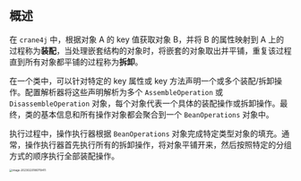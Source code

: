 ## 概述

在 `crane4j` 中，根据对象 A 的 key 值获取对象 B，并将 B 的属性映射到 A 上的过程称为**装配**，当处理嵌套结构的对象时，将嵌套的对象取出并平铺，重复该过程直到所有对象都平铺的过程称为**拆卸**。

在一个类中，可以针对特定的 key 属性或 key 方法声明一个或多个装配/拆卸操作。配置解析器将这些声明解析为多个 `AssembleOperation` 或 `DisassembleOperation` 对象，每个对象代表一个具体的装配操作或拆卸操作。最终，类的基本信息和所有操作对象都会聚合到一个 `BeanOperations` 对象中。

执行过程中，操作执行器根据 `BeanOperations` 对象完成特定类型对象的填充。通常，操作执行器首先执行所有的拆卸操作，将对象平铺开来，然后按照特定的分组方式的顺序执行全部装配操作。

<img src="https://img.xiajibagao.top/image-20230220180719411.png" alt="image-20230220180719411" style="zoom:33%;" />